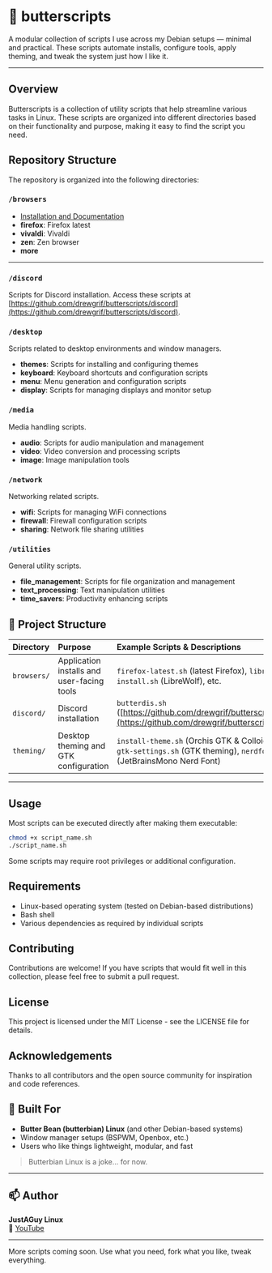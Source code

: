 # 🧈 butterscripts

A modular collection of scripts I use across my Debian setups — minimal and practical. These scripts automate installs, configure tools, apply theming, and tweak the system just how I like it.

---

## Overview

Butterscripts is a collection of utility scripts that help streamline various tasks in Linux. These scripts are organized into different directories based on their functionality and purpose, making it easy to find the script you need.

## Repository Structure

The repository is organized into the following directories:

### `/browsers`

- [Installation and Documentation](https://github.com/drewgrif/butterscripts/tree/main/browsers)
- **firefox**: Firefox latest
- **vivaldi**: Vivaldi
- **zen**: Zen browser
- **more**

---

### `/discord` 

Scripts for Discord installation. Access these scripts at [https://github.com/drewgrif/butterscripts/discord](https://github.com/drewgrif/butterscripts/discord).

### `/desktop`

Scripts related to desktop environments and window managers.

- **themes**: Scripts for installing and configuring themes
- **keyboard**: Keyboard shortcuts and configuration scripts
- **menu**: Menu generation and configuration scripts
- **display**: Scripts for managing displays and monitor setup

### `/media`

Media handling scripts.

- **audio**: Scripts for audio manipulation and management
- **video**: Video conversion and processing scripts
- **image**: Image manipulation tools

### `/network`

Networking related scripts.

- **wifi**: Scripts for managing WiFi connections
- **firewall**: Firewall configuration scripts
- **sharing**: Network file sharing utilities

### `/utilities`

General utility scripts.

- **file_management**: Scripts for file organization and management
- **text_processing**: Text manipulation utilities
- **time_savers**: Productivity enhancing scripts

## 📁 Project Structure

| Directory | Purpose | Example Scripts \& Descriptions |
| :-- | :-- | :-- |
| `browsers/` | Application installs and user-facing tools | `firefox-latest.sh` (latest Firefox), `librewolf-install.sh` (LibreWolf), etc. |
| `discord/` | Discord installation | `butterdis.sh` ([https://github.com/drewgrif/butterscripts/discord](https://github.com/drewgrif/butterscripts/discord) |
| `theming/` | Desktop theming and GTK configuration | `install-theme.sh` (Orchis GTK \& Colloid icons), `gtk-settings.sh` (GTK theming), `nerdfonts.sh` (JetBrainsMono Nerd Font) |

---

## Usage

Most scripts can be executed directly after making them executable:

```bash
chmod +x script_name.sh
./script_name.sh
```

Some scripts may require root privileges or additional configuration.

## Requirements

- Linux-based operating system (tested on Debian-based distributions)
- Bash shell
- Various dependencies as required by individual scripts

## Contributing

Contributions are welcome! If you have scripts that would fit well in this collection, please feel free to submit a pull request.

## License

This project is licensed under the MIT License - see the LICENSE file for details.

## Acknowledgements

Thanks to all contributors and the open source community for inspiration and code references.
## 🧈 Built For

- **Butter Bean (butterbian) Linux** (and other Debian-based systems)
- Window manager setups (BSPWM, Openbox, etc.)
- Users who like things lightweight, modular, and fast

> Butterbian Linux is a joke... for now.

---

## 📫 Author

**JustAGuy Linux**  
🎥 [YouTube](https://youtube.com/@JustAGuyLinux)  

---

More scripts coming soon. Use what you need, fork what you like, tweak everything.
```
